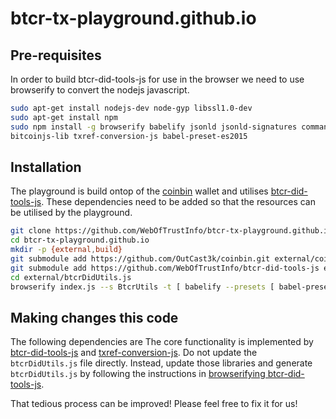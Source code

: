 # btcr-tx-playground.github.io

## Pre-requisites
In order to build btcr-did-tools-js for use in the browser we need to use browserify to convert the nodejs javascript.

```bash
sudo apt-get install nodejs-dev node-gyp libssl1.0-dev
sudo apt-get install npm
sudo npm install -g browserify babelify jsonld jsonld-signatures commander \
bitcoinjs-lib txref-conversion-js babel-preset-es2015
```

## Installation
The playground is build ontop of the [coinbin](https://github.com/OutCast3k/coinbin/) wallet and utilises [btcr-did-tools-js](https://github.com/WebOfTrustInfo/btcr-did-tools-js).  These dependencies need to be added so that the resources can be utilised by the playground.

```bash
git clone https://github.com/WebOfTrustInfo/btcr-tx-playground.github.io.git
cd btcr-tx-playground.github.io
mkdir -p {external,build}
git submodule add https://github.com/OutCast3k/coinbin.git external/coinbin
git submodule add https://github.com/WebOfTrustInfo/btcr-did-tools-js external/btcr-did-tools-js
cd external/btcrDidUtils.js
browserify index.js --s BtcrUtils -t [ babelify --presets [ babel-presetes2015 ] ] -o ../../build/btcrDidUtils.js
```

## Making changes this code
The following dependencies are 
The core functionality is implemented by [btcr-did-tools-js](https://github.com/WebOfTrustInfo/btcr-did-tools-js) and [txref-conversion-js](https://github.com/WebOfTrustInfo/txref-conversion-js). 
Do not update the `btcrDidUtils.js` file directly. Instead, update those libraries and generate `btcrDidUtils.js` by following the instructions in [browserifying btcr-did-tools-js](https://github.com/WebOfTrustInfo/btcr-did-tools-js#browserify-this-library).

That tedious process can be improved! Please feel free to fix it for us!
